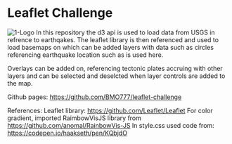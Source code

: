 # Leaflet Challenge

![1-Logo](https://earthquake.usgs.gov/theme/images/usgs-logo.svg)
In this repository the d3 api is used to load data from USGS in refrence to earthqakes.
The leaflet library is then referenced and used to load basemaps on which can be added layers with data such as circles referencing earthquake location such as is used here.

Overlays can be added on, referencing tectonic plates accruing with other layers and can be selected and deselcted when layer controls are added to the map.

Github pages: https://github.com/BMO777/leaflet-challenge

References:
Leaflet library: https://github.com/Leaflet/Leaflet
For color gradient, imported RaimbowVisJS library from https://github.com/anomal/RainbowVis-JS
In style.css used code from: https://codepen.io/haakseth/pen/KQbjdO 
